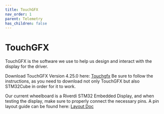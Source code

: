 ```yaml
---
title: TouchGFX
nav_order: 1
parent: Telemetry
has_children: false
---
```


# TouchGFX
TouchGFX is the software we use to help us design and interact with the display for the driver.

Download TouchGFX Version 4.25.0 here: [Touchgfx](https://support.touchgfx.com/4.25/docs/introduction/installation)
Be sure to follow the instructions, as you need to download not only TouchGFX but also STM32Cube in order for it to work.

Our current wheelboard is a Riverdi STM32 Embedded Display, and when testing the display, make sure to properly connect the necessary pins. A pin layout guide can be found here: [Layout Doc](https://download.riverdi.com/RVT50HQSFWN00/DS_RVT50HQSFWN00_Rev.1.1.pdf)